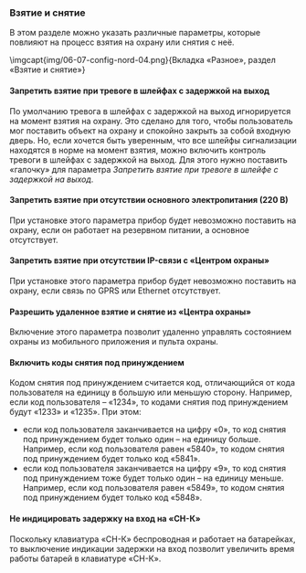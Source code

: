 ### Взятие и снятие

В этом разделе можно указать различные параметры, которые повлияют на процесс взятия на охрану или снятия с неё.

\imgcapt{img/06-07-config-nord-04.png}{Вкладка «Разное», раздел «Взятие и снятие»}

#### Запретить взятие при тревоге в шлейфах с задержкой на выход

По умолчанию тревога в шлейфах с задержкой на выход игнорируется на момент взятия на охрану. Это сделано для того, чтобы пользователь мог поставить объект на охрану и спокойно закрыть за собой входную дверь. Но, если хочется быть уверенным, что все шлейфы сигнализации находятся в норме на момент взятия, можно включить контроль тревоги в шлейфах с задержкой на выход. Для этого нужно поставить «галочку» для параметра *Запретить взятие при тревоге в шлейфе с задержкой на выход*.

#### Запретить взятие при отсутствии основного электропитания (220 В)

При установке этого параметра прибор будет невозможно поставить на охрану, если он работает на резервном питании, а основное отсутствует.

#### Запретить взятие при отсутствии IP-связи с «Центром охраны»

При установке этого параметра прибор будет невозможно поставить на охрану, если связь по GPRS или Ethernet отсутствует.

#### Разрешить удаленное взятие и снятие из «Центра охраны»

Включение этого параметра позволит удаленно управлять состоянием охраны из мобильного приложения и пульта охраны.

#### Включить коды снятия под принуждением

Кодом снятия под принуждением считается код, отличающийся от кода пользователя на единицу в большую или меньшую сторону. Например, если код пользователя – «1234», то кодами снятия под принуждением будут «1233» и «1235». При этом:

* если код пользователя заканчивается на цифру «0», то код снятия под принуждением будет только один – на единицу больше. Например, если код пользователя равен «5840», то кодом снятия под принуждением будет только код «5841».
* если код пользователя заканчивается на цифру «9», то код снятия под принуждением тоже будет только один – на единицу меньше. Например, если код пользователя равен «5849», то кодом снятия под принуждением будет только код «5848».

#### Не индицировать задержку на вход на «СН-К»

Поскольку клавиатура «СН-К» беспроводная и работает на батарейках, то выключение индикации задержки на вход позволит увеличить время работы батарей в клавиатуре «СН-К».

